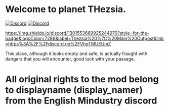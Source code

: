 
# Welcome to planet THezsia.


[![Discord](https://img.shields.io/discord/1011940744774303795.svg?color=7289da&logo=discord&label=Thezsia-|-Main-Outpost&style=for-the-badge)](https://discord.gg/PcTnJ96mwf) 
[![Discord]([https://img.shields.io/discord/1011940744774303795.svg?color=7289da&logo=discord&label=Thezsia-|-Main-Outpost&style=for-the-badge)](https://discord.gg/PcTnJ96mwf](https://img.shields.io/discord/1301553669925244970?style=for-the-badge&logoColor=7289&label=Thezsia%20%7C%20Main%20Outpost&link=https%3A%2F%2Fdiscord.gg%2FVhqTMUEUmZ)) 

https://img.shields.io/discord/1301553669925244970?style=for-the-badge&logoColor=7289&label=Thezsia%20%7C%20Main%20Outpost&link=https%3A%2F%2Fdiscord.gg%2FVhqTMUEUmZ


This place, although it looks empty and safe, is actually fraught with dangers that you will encounter, good luck with your passage.

# All original rights to the mod belong to displayname (display_namer) from the English Mindustry discord
